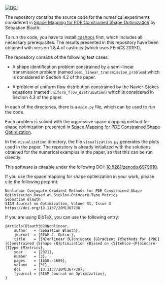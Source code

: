 [![DOI](https://zenodo.org/badge/DOI/10.5281/zenodo.6979610.svg)](https://doi.org/10.5281/zenodo.6979610)





The repository contains the source code for the numerical experiments considered
in [Space Mapping for PDE Constrained Shape Optimization](https://arxiv.org) by Sebastian Blauth.

To run the code, you have to install [cashocs](https://cashocs.readthedocs.io/)
first, which includes all necessary prerequisites. The results presented in this
repository have been obtained with version 1.8.4 of cashocs (which uses FEniCS 2019.1).

The repository consists of the following test cases:

- A shape identification problem constrained by a semi-linear transmission problem (named `semi_linear_transmission_problem`) which is considered in Section 4.2 of the paper.

- A problem of uniform flow distribution constrained by the Navier-Stokes equations (named `uniform_flow_distribution`) which is considered in Section 4.3 of the paper.

In each of the directories, there is a `main.py` file, which can be used to run the code. 

Each problem is solved with the aggressive space mapping method for shape optimization presented in [Space Mapping for PDE Constrained Shape Optimization](https://arxiv.org).

In the `visualization` directory, the file `visualization.py` generates the plots used in the paper. The repository is already initialized with the solutions obtained for the numerical examples in the paper, so that this can be run directly.

This software is citeable under the following DOI: [10.5281/zenodo.6979610](https://doi.org/10.5281/zenodo.6979610).

If you use the space mapping for shape optimization in your work, please cite the following preprint:

    Nonlinear Conjugate Gradient Methods for PDE Constrained Shape Optimization Based on Steklov-Poincaré-Type Metrics
    Sebastian Blauth
    SIAM Journal on Optimization, Volume 31, Issue 3
    https://doi.org/10.1137/20M1367738

If you are using BibTeX, you can use the following entry:

    @Article{Blauth2020Nonlinear,
        author   = {Sebastian Blauth},
        journal  = {SIAM J. Optim.},
        title    = {{N}onlinear {C}onjugate {G}radient {M}ethods for {PDE} {C}onstrained {S}hape {O}ptimization {B}ased on {S}teklov-{P}oincaré-{T}ype {M}etrics},
        year     = {2021},
        number   = {3},
        pages    = {1658--1689},
        volume   = {31},
        doi      = {10.1137/20M1367738},
        fjournal = {SIAM Journal on Optimization},
    }
